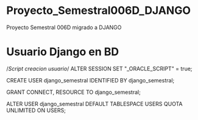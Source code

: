 # Proyecto_Semestral006D_DJANGO
Proyecto Semestral 006D migrado a DJANGO





# Usuario Django en BD
/*Script creacion usuario*/
ALTER SESSION SET "_ORACLE_SCRIPT" = true;

CREATE USER django_semestral IDENTIFIED BY django_semestral;

GRANT CONNECT, RESOURCE TO django_semestral;

ALTER USER django_semestral DEFAULT TABLESPACE USERS QUOTA UNLIMITED ON USERS;
